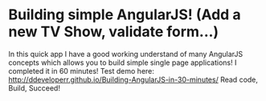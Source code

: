 # Building simple AngularJS! (Add a new TV Show, validate form...) 
In this quick app I have a good working understand of many AngularJS concepts which allows you to build simple single page applications! I completed it in 60 minutes! 
Test demo here: http://ddeveloperr.github.io/Building-AngularJS-in-30-minutes/
Read code, Build, Succeed!
